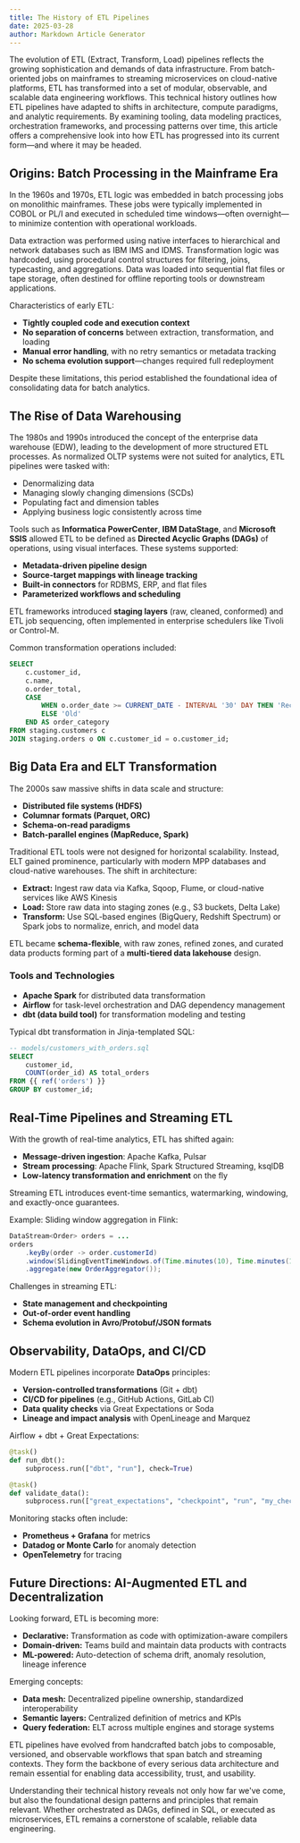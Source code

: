 ```yaml
---
title: The History of ETL Pipelines
date: 2025-03-28
author: Markdown Article Generator
---
```


The evolution of ETL (Extract, Transform, Load) pipelines reflects the growing sophistication and demands of data infrastructure. From batch-oriented jobs on mainframes to streaming microservices on cloud-native platforms, ETL has transformed into a set of modular, observable, and scalable data engineering workflows. This technical history outlines how ETL pipelines have adapted to shifts in architecture, compute paradigms, and analytic requirements. By examining tooling, data modeling practices, orchestration frameworks, and processing patterns over time, this article offers a comprehensive look into how ETL has progressed into its current form—and where it may be headed.

## Origins: Batch Processing in the Mainframe Era

In the 1960s and 1970s, ETL logic was embedded in batch processing jobs on monolithic mainframes. These jobs were typically implemented in COBOL or PL/I and executed in scheduled time windows—often overnight—to minimize contention with operational workloads.

Data extraction was performed using native interfaces to hierarchical and network databases such as IBM IMS and IDMS. Transformation logic was hardcoded, using procedural control structures for filtering, joins, typecasting, and aggregations. Data was loaded into sequential flat files or tape storage, often destined for offline reporting tools or downstream applications.

Characteristics of early ETL:

- **Tightly coupled code and execution context**
- **No separation of concerns** between extraction, transformation, and loading
- **Manual error handling**, with no retry semantics or metadata tracking
- **No schema evolution support**—changes required full redeployment

Despite these limitations, this period established the foundational idea of consolidating data for batch analytics.

## The Rise of Data Warehousing

The 1980s and 1990s introduced the concept of the enterprise data warehouse (EDW), leading to the development of more structured ETL processes. As normalized OLTP systems were not suited for analytics, ETL pipelines were tasked with:

- Denormalizing data
- Managing slowly changing dimensions (SCDs)
- Populating fact and dimension tables
- Applying business logic consistently across time

Tools such as **Informatica PowerCenter**, **IBM DataStage**, and **Microsoft SSIS** allowed ETL to be defined as **Directed Acyclic Graphs (DAGs)** of operations, using visual interfaces. These systems supported:

- **Metadata-driven pipeline design**
- **Source-target mappings with lineage tracking**
- **Built-in connectors** for RDBMS, ERP, and flat files
- **Parameterized workflows and scheduling**

ETL frameworks introduced **staging layers** (raw, cleaned, conformed) and ETL job sequencing, often implemented in enterprise schedulers like Tivoli or Control-M.

Common transformation operations included:

```sql
SELECT
    c.customer_id,
    c.name,
    o.order_total,
    CASE
        WHEN o.order_date >= CURRENT_DATE - INTERVAL '30' DAY THEN 'Recent'
        ELSE 'Old'
    END AS order_category
FROM staging.customers c
JOIN staging.orders o ON c.customer_id = o.customer_id;
```

## Big Data Era and ELT Transformation

The 2000s saw massive shifts in data scale and structure:

- **Distributed file systems (HDFS)**
- **Columnar formats (Parquet, ORC)**
- **Schema-on-read paradigms**
- **Batch-parallel engines (MapReduce, Spark)**

Traditional ETL tools were not designed for horizontal scalability. Instead, ELT gained prominence, particularly with modern MPP databases and cloud-native warehouses. The shift in architecture:

- **Extract:** Ingest raw data via Kafka, Sqoop, Flume, or cloud-native services like AWS Kinesis
- **Load:** Store raw data into staging zones (e.g., S3 buckets, Delta Lake)
- **Transform:** Use SQL-based engines (BigQuery, Redshift Spectrum) or Spark jobs to normalize, enrich, and model data

ETL became **schema-flexible**, with raw zones, refined zones, and curated data products forming part of a **multi-tiered data lakehouse** design.

### Tools and Technologies

- **Apache Spark** for distributed data transformation
- **Airflow** for task-level orchestration and DAG dependency management
- **dbt (data build tool)** for transformation modeling and testing

Typical dbt transformation in Jinja-templated SQL:

```sql
-- models/customers_with_orders.sql
SELECT
    customer_id,
    COUNT(order_id) AS total_orders
FROM {{ ref('orders') }}
GROUP BY customer_id;
```

## Real-Time Pipelines and Streaming ETL

With the growth of real-time analytics, ETL has shifted again:

- **Message-driven ingestion**: Apache Kafka, Pulsar
- **Stream processing**: Apache Flink, Spark Structured Streaming, ksqlDB
- **Low-latency transformation and enrichment** on the fly

Streaming ETL introduces event-time semantics, watermarking, windowing, and exactly-once guarantees.

Example: Sliding window aggregation in Flink:

```java
DataStream<Order> orders = ...
orders
    .keyBy(order -> order.customerId)
    .window(SlidingEventTimeWindows.of(Time.minutes(10), Time.minutes(1)))
    .aggregate(new OrderAggregator());
```

Challenges in streaming ETL:

- **State management and checkpointing**
- **Out-of-order event handling**
- **Schema evolution in Avro/Protobuf/JSON formats**

## Observability, DataOps, and CI/CD

Modern ETL pipelines incorporate **DataOps** principles:

- **Version-controlled transformations** (Git + dbt)
- **CI/CD for pipelines** (e.g., GitHub Actions, GitLab CI)
- **Data quality checks** via Great Expectations or Soda
- **Lineage and impact analysis** with OpenLineage and Marquez

Airflow + dbt + Great Expectations:

```python
@task()
def run_dbt():
    subprocess.run(["dbt", "run"], check=True)

@task()
def validate_data():
    subprocess.run(["great_expectations", "checkpoint", "run", "my_checkpoint"])
```

Monitoring stacks often include:

- **Prometheus + Grafana** for metrics
- **Datadog or Monte Carlo** for anomaly detection
- **OpenTelemetry** for tracing

## Future Directions: AI-Augmented ETL and Decentralization

Looking forward, ETL is becoming more:

- **Declarative:** Transformation as code with optimization-aware compilers
- **Domain-driven:** Teams build and maintain data products with contracts
- **ML-powered:** Auto-detection of schema drift, anomaly resolution, lineage inference

Emerging concepts:

- **Data mesh:** Decentralized pipeline ownership, standardized interoperability
- **Semantic layers:** Centralized definition of metrics and KPIs
- **Query federation:** ELT across multiple engines and storage systems

ETL pipelines have evolved from handcrafted batch jobs to composable, versioned, and observable workflows that span batch and streaming contexts. They form the backbone of every serious data architecture and remain essential for enabling data accessibility, trust, and usability.

Understanding their technical history reveals not only how far we've come, but also the foundational design patterns and principles that remain relevant. Whether orchestrated as DAGs, defined in SQL, or executed as microservices, ETL remains a cornerstone of scalable, reliable data engineering.